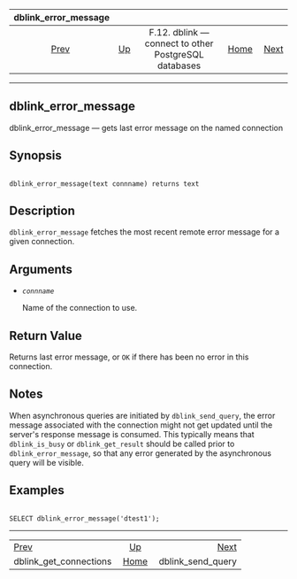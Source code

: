 <!--?xml version="1.0" encoding="UTF-8" standalone="no"?-->

|                         dblink\_error\_message                        |                                                                          |                                                      |                                                       |                                                             |
| :-------------------------------------------------------------------: | :----------------------------------------------------------------------- | :--------------------------------------------------: | ----------------------------------------------------: | ----------------------------------------------------------: |
| [Prev](contrib-dblink-get-connections.html "dblink_get_connections")  | [Up](dblink.html "F.12. dblink — connect to other PostgreSQL databases") | F.12. dblink — connect to other PostgreSQL databases | [Home](index.html "PostgreSQL 17devel Documentation") |  [Next](contrib-dblink-send-query.html "dblink_send_query") |

***



## dblink\_error\_message

dblink\_error\_message — gets last error message on the named connection

## Synopsis

```

dblink_error_message(text connname) returns text
```

## Description

`dblink_error_message` fetches the most recent remote error message for a given connection.

## Arguments

*   *`connname`*

    Name of the connection to use.

## Return Value

Returns last error message, or `OK` if there has been no error in this connection.

## Notes

When asynchronous queries are initiated by `dblink_send_query`, the error message associated with the connection might not get updated until the server's response message is consumed. This typically means that `dblink_is_busy` or `dblink_get_result` should be called prior to `dblink_error_message`, so that any error generated by the asynchronous query will be visible.

## Examples

```

SELECT dblink_error_message('dtest1');
```

***

|                                                                       |                                                                          |                                                             |
| :-------------------------------------------------------------------- | :----------------------------------------------------------------------: | ----------------------------------------------------------: |
| [Prev](contrib-dblink-get-connections.html "dblink_get_connections")  | [Up](dblink.html "F.12. dblink — connect to other PostgreSQL databases") |  [Next](contrib-dblink-send-query.html "dblink_send_query") |
| dblink\_get\_connections                                              |           [Home](index.html "PostgreSQL 17devel Documentation")          |                                         dblink\_send\_query |
